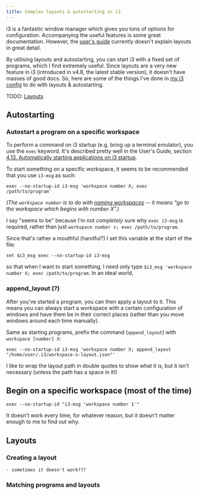 ```yaml
---
title: Complex layouts & autostarting in i3
---
```


i3 is a fantastic window manager which gives you tons of options for
configuration. Accompanying the useful features is some great documentation.
However, the [user's guide](http://i3wm.org/docs/userguide.html) currently
doesn't explain layouts in great detail.

By utilising layouts and autostarting, you can start i3 with a fixed set of
programs, which I find extremely useful. Since layouts are a very new feature in i3 (introduced in v4.8, the latest stable version), it
doesn't have masses of good docs. So, here are some of the things I've done
in [my i3 config](https://github.com/raehik/dotfiles/blob/master/home/.i3/config)
to do with layouts & autostarting.

TODO: [Layouts](i3wm.org/docs/layout-saving.html)


Autostarting
------------

### Autostart a program on a specific workspace

To perform a command on i3 startup (e.g. bring up a terminal emulator), you use
the `exec` keyword. It's described pretty well in the User's Guide, section
[4.13. Automatically starting applications on i3 startup](http://i3wm.org/docs/userguide.html#_automatically_starting_applications_on_i3_startup).

To start something on a specific workspace, it seems to be recommended that you
use `i3-msg` as such:

    exec --no-startup-id i3-msg 'workspace number X; exec /path/to/program'

*(The `workspace number` is to do with [naming workspaces](http://i3wm.org/docs/userguide.html#_named_workspaces) -- it means "go to the workspace which begins with number X".)*

I say "seems to be" because I'm not *completely* sure why `exec i3-msg` is
required, rather than just `workspace number x; exec /path/to/program`.

Since that's rather a mouthful (handful?) I set this variable at the start of
the file:

    set $i3_msg exec --no-startup-id i3-msg

so that when I want to start something, I need only type `$i3_msg 'workspace
number X; exec /path/to/program`. In an ideal world,


### append_layout (?)

After you've started a program, you can then apply a layout to it. This means
you can always start a workspace with a certain configuration of windows and
have them be in their correct places (rather than you move windows around each
time manually).

Same as starting programs, prefix the command (`append_layout`) with
`workspace [number] X`:

    exec --no-startup-id i3-msg 'workspace number X; append_layout "/home/user/.i3/workspace-x-layout.json"'

I like to wrap the layout path in double quotes to show what it is, but it
isn't necessary (unless the path has a space in it!)


Begin on a specific workspace (most of the time)
------------------------------------------------

    exec --no-startup-id "i3-msg 'workspace number 1'"

It doesn't work every time, for whatever reason, but it doesn't matter enough
to me to find out why.


Layouts
-------

### Creating a layout

    - sometimes it doesn't work???


### Matching programs and layouts
